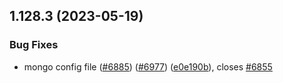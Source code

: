 ## 1.128.3 (2023-05-19)


### Bug Fixes

* mongo config file ([#6885](https://github.com/EddieHubCommunity/LinkFree/issues/6885)) ([#6977](https://github.com/EddieHubCommunity/LinkFree/issues/6977)) ([e0e190b](https://github.com/EddieHubCommunity/LinkFree/commit/e0e190b2cb535ff9ec13fbea834b4c3fd403c1f8)), closes [#6855](https://github.com/EddieHubCommunity/LinkFree/issues/6855)



